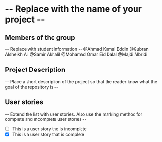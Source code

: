 # -- Replace with the name of your project --

## Members of the group
-- Replace with student information --
@Ahmad Kamal  Eddin
@Gubran Alsheikh Ali
@Samir Akhalil
@Mohamad Omar Eid Dalal
@Majdi Albridi

## Project Description
-- Place a short description of the project so that the reader know what the goal of the repository is --

## User stories
-- Extend the list with user stories. Also use the marking method for complete and incomplete user stories --

- [ ] This is a user story the is incomplete 
- [X] This is a user story that is complete
